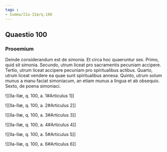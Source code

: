 ```yaml
---
tags : 
- Summa/IIa-IIæ/q.100
---
```


## Quaestio 100

### Prooemium

Deinde considerandum est de simonia. Et circa hoc quaeruntur sex. Primo, quid sit simonia. Secundo, utrum liceat pro sacramentis pecuniam accipere. Tertio, utrum liceat accipere pecuniam pro spiritualibus actibus. Quarto, utrum liceat vendere ea quae sunt spiritualibus annexa. Quinto, utrum solum munus a manu faciat simoniacum, an etiam munus a lingua et ab obsequio. Sexto, de poena simoniaci.

![[IIa-IIæ, q. 100, a. 1#Articulus 1]]

![[IIa-IIæ, q. 100, a. 2#Articulus 2]]

![[IIa-IIæ, q. 100, a. 3#Articulus 3]]

![[IIa-IIæ, q. 100, a. 4#Articulus 4]]

![[IIa-IIæ, q. 100, a. 5#Articulus 5]]

![[IIa-IIæ, q. 100, a. 6#Articulus 6]]

